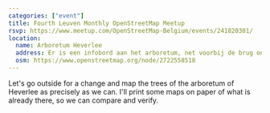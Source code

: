 ```yaml
---
categories: ["event"]
title: Fourth Leuven Monthly OpenStreetMap Meetup
rsvp: https://www.meetup.com/OpenStreetMap-Belgium/events/241820301/
location:
  name: Arboretum Heverlee
  address: Er is een infobord aan het arboretum, net voorbij de brug onder de E40, schuin naar rechts
  osm: https://www.openstreetmap.org/node/2722558518
---
```


Let's go outside for a change and map the trees of the arboretum of Heverlee as precisely as we can.
I'll print some maps on paper of what is already there, so we can compare and verify.
